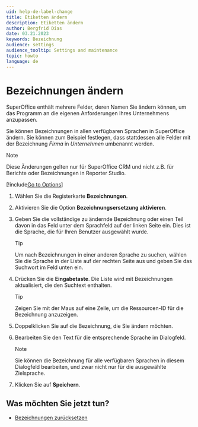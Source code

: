 ```yaml
---
uid: help-de-label-change
title: Etiketten ändern
description: Etiketten ändern
author: Bergfrid Dias
date: 03.21.2023
keywords: Bezeichnung
audience: settings
audience_tooltip: Settings and maintenance
topic: howto
language: de
---
```


# Bezeichnungen ändern

SuperOffice enthält mehrere Felder, deren Namen Sie ändern können, um das Programm an die eigenen Anforderungen Ihres Unternehmens anzupassen.

Sie können Bezeichnungen in allen verfügbaren Sprachen in SuperOffice ändern. Sie können zum Beispiel festlegen, dass stattdessen alle Felder mit der Bezeichnung *Firma* in *Unternehmen* umbenannt werden.

> [!NOTE]
> Diese Änderungen gelten nur für SuperOffice CRM und nicht z.B. für Berichte oder Bezeichnungen in Reporter Studio.

[!include[Go to Options](../includes/open-options.md)]

1. Wählen Sie die Registerkarte **Bezeichnungen**.

1. Aktivieren Sie die Option **Bezeichnungsersetzung aktivieren**.

1. Geben Sie die vollständige zu ändernde Bezeichnung oder einen Teil davon in das Feld unter dem Sprachfeld auf der linken Seite ein. Dies ist die Sprache, die für Ihren Benutzer ausgewählt wurde.

    > [!TIP]
    > Um nach Bezeichnungen in einer anderen Sprache zu suchen, wählen Sie die Sprache in der Liste auf der rechten Seite aus und geben Sie das Suchwort im Feld unten ein.

1. Drücken Sie die **Eingabetaste**. Die Liste wird mit Bezeichnungen aktualisiert, die den Suchtext enthalten.

    > [!TIP]
    > Zeigen Sie mit der Maus auf eine Zeile, um die Ressourcen-ID für die Bezeichnung anzuzeigen.

1. Doppelklicken Sie auf die Bezeichnung, die Sie ändern möchten.

1. Bearbeiten Sie den Text für die entsprechende Sprache im Dialogfeld.

    > [!NOTE]
    > Sie können die Bezeichnung für alle verfügbaren Sprachen in diesem Dialogfeld bearbeiten, und zwar nicht nur für die ausgewählte Zielsprache.

1. Klicken Sie auf **Speichern**.

## Was möchten Sie jetzt tun?

* [Bezeichnungen zurücksetzen][1]

<!-- Referenced links -->
[1]: reset.md

<!-- Referenced images -->
